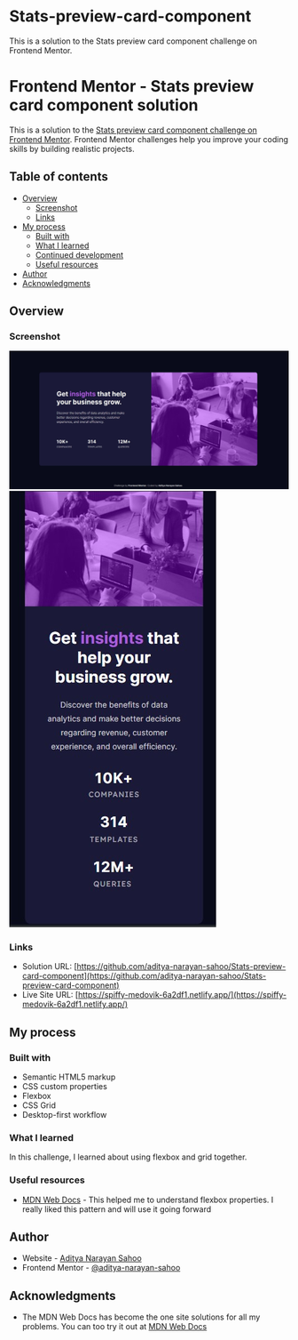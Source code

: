 # Stats-preview-card-component
This is a solution to the Stats preview card component challenge on Frontend Mentor.


# Frontend Mentor - Stats preview card component solution

This is a solution to the [Stats preview card component challenge on Frontend Mentor](https://www.frontendmentor.io/challenges/stats-preview-card-component-8JqbgoU62). Frontend Mentor challenges help you improve your coding skills by building realistic projects. 

## Table of contents

- [Overview](#overview)
  - [Screenshot](#screenshot)
  - [Links](#links)
- [My process](#my-process)
  - [Built with](#built-with)
  - [What I learned](#what-i-learned)
  - [Continued development](#continued-development)
  - [Useful resources](#useful-resources)
- [Author](#author)
- [Acknowledgments](#acknowledgments)

## Overview

### Screenshot

![](./desktop-version.jpg)
![](./mobile-version.jpg)

### Links

- Solution URL: [https://github.com/aditya-narayan-sahoo/Stats-preview-card-component](https://github.com/aditya-narayan-sahoo/Stats-preview-card-component)
- Live Site URL: [https://spiffy-medovik-6a2df1.netlify.app/](https://spiffy-medovik-6a2df1.netlify.app/)

## My process

### Built with

- Semantic HTML5 markup
- CSS custom properties
- Flexbox
- CSS Grid
- Desktop-first workflow

### What I learned

In this challenge, I learned about using flexbox and grid together.

### Useful resources

- [MDN Web Docs](https://developer.mozilla.org/en-US/docs/Learn/CSS/CSS_layout/Flexbox) - This helped me to understand flexbox properties. I really liked this pattern and will use it going forward

## Author

- Website - [Aditya Narayan Sahoo](https://github.com/aditya-narayan-sahoo)
- Frontend Mentor - [@aditya-narayan-sahoo](https://www.frontendmentor.io/profile/aditya-narayan-sahoo)

## Acknowledgments

- The MDN Web Docs has become the one site solutions for all my problems. You can too try it out at [MDN Web Docs](https://developer.mozilla.org/en-US/)
